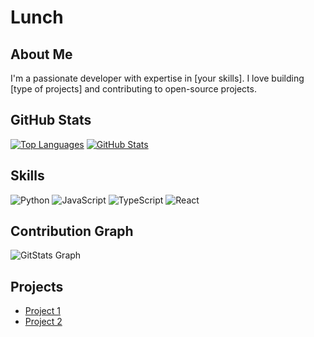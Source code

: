 # Lunch

## About Me
I'm a passionate developer with expertise in [your skills]. I love building [type of projects] and contributing to open-source projects.

## GitHub Stats
[![Top Languages](https://github-readme-stats.vercel.app/api/top-langs/?username=yourusername&layout=compact&theme=dark)](https://github.com/yourusername)
[![GitHub Stats](https://github-readme-stats.vercel.app/api?username=yourusername&show_icons=true&theme=dark)](https://github.com/yourusername)

## Skills
![Python](https://img.shields.io/badge/Python-3776AB?style=for-the-badge&logo=python&logoColor=white)
![JavaScript](https://img.shields.io/badge/JavaScript-F7DF1E?style=for-the-badge&logo=javascript&logoColor=black)
![TypeScript](https://img.shields.io/badge/TypeScript-3178C6?style=for-the-badge&logo=typescript&logoColor=white)
![React](https://img.shields.io/badge/React-61DAFB?style=for-the-badge&logo=react&logoColor=black)

## Contribution Graph
![GitStats Graph](https://gitstats.me/embed/slumin)

## Projects
- [Project 1](link-to-project-1)
- [Project 2](link-to-project-2)
